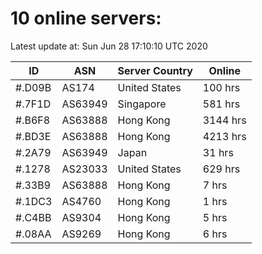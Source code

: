 # 10 online servers:

Latest update at: Sun Jun 28 17:10:10 UTC 2020

| ID | ASN | Server Country | Online |
| -- | --- | -------------- | ------ |
| #.D09B | AS174 | United States | 100 hrs |
| #.7F1D | AS63949 | Singapore | 581 hrs |
| #.B6F8 | AS63888 | Hong Kong | 3144 hrs |
| #.BD3E | AS63888 | Hong Kong | 4213 hrs |
| #.2A79 | AS63949 | Japan | 31 hrs |
| #.1278 | AS23033 | United States | 629 hrs |
| #.33B9 | AS63888 | Hong Kong | 7 hrs |
| #.1DC3 | AS4760 | Hong Kong | 1 hrs |
| #.C4BB | AS9304 | Hong Kong | 5 hrs |
| #.08AA | AS9269 | Hong Kong | 6 hrs |

